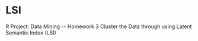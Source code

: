 # LSI
R Project: Data Mining -- Homework 3
Cluster the Data through using Latent Semantic Index (LSI)

